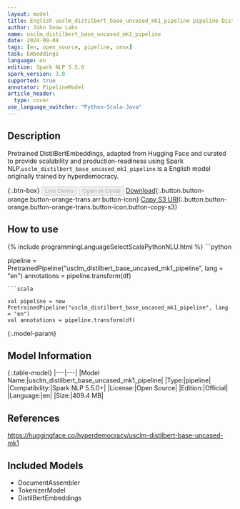 ```yaml
---
layout: model
title: English usclm_distilbert_base_uncased_mk1_pipeline pipeline DistilBertEmbeddings from hyperdemocracy
author: John Snow Labs
name: usclm_distilbert_base_uncased_mk1_pipeline
date: 2024-09-08
tags: [en, open_source, pipeline, onnx]
task: Embeddings
language: en
edition: Spark NLP 5.5.0
spark_version: 3.0
supported: true
annotator: PipelineModel
article_header:
  type: cover
use_language_switcher: "Python-Scala-Java"
---
```


## Description

Pretrained DistilBertEmbeddings, adapted from Hugging Face and curated to provide scalability and production-readiness using Spark NLP.`usclm_distilbert_base_uncased_mk1_pipeline` is a English model originally trained by hyperdemocracy.

{:.btn-box}
<button class="button button-orange" disabled>Live Demo</button>
<button class="button button-orange" disabled>Open in Colab</button>
[Download](https://s3.amazonaws.com/auxdata.johnsnowlabs.com/public/models/usclm_distilbert_base_uncased_mk1_pipeline_en_5.5.0_3.0_1725775999667.zip){:.button.button-orange.button-orange-trans.arr.button-icon}
[Copy S3 URI](s3://auxdata.johnsnowlabs.com/public/models/usclm_distilbert_base_uncased_mk1_pipeline_en_5.5.0_3.0_1725775999667.zip){:.button.button-orange.button-orange-trans.button-icon.button-copy-s3}

## How to use



<div class="tabs-box" markdown="1">
{% include programmingLanguageSelectScalaPythonNLU.html %}
```python

pipeline = PretrainedPipeline("usclm_distilbert_base_uncased_mk1_pipeline", lang = "en")
annotations =  pipeline.transform(df)   

```
```scala

val pipeline = new PretrainedPipeline("usclm_distilbert_base_uncased_mk1_pipeline", lang = "en")
val annotations = pipeline.transform(df)

```
</div>

{:.model-param}
## Model Information

{:.table-model}
|---|---|
|Model Name:|usclm_distilbert_base_uncased_mk1_pipeline|
|Type:|pipeline|
|Compatibility:|Spark NLP 5.5.0+|
|License:|Open Source|
|Edition:|Official|
|Language:|en|
|Size:|409.4 MB|

## References

https://huggingface.co/hyperdemocracy/usclm-distilbert-base-uncased-mk1

## Included Models

- DocumentAssembler
- TokenizerModel
- DistilBertEmbeddings